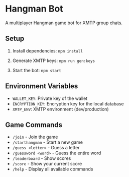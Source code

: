 
# Hangman Bot

A multiplayer Hangman game bot for XMTP group chats.

## Setup

1. Install dependencies: `npm install`

2. Generate XMTP keys: `npm run gen:keys`

3. Start the bot: `npm start`

## Environment Variables

- `WALLET_KEY`: Private key of the wallet
- `ENCRYPTION_KEY`: Encryption key for the local database
- `XMTP_ENV`: XMTP environment (dev/production)

## Game Commands

- `/join` - Join the game
- `/starthangman` - Start a new game
- `/guess <letter>` - Guess a letter
- `/guessword <word>` - Guess the entire word
- `/leaderboard` - Show scores
- `/score` - Show your current score
- `/help` - Display all available commands
